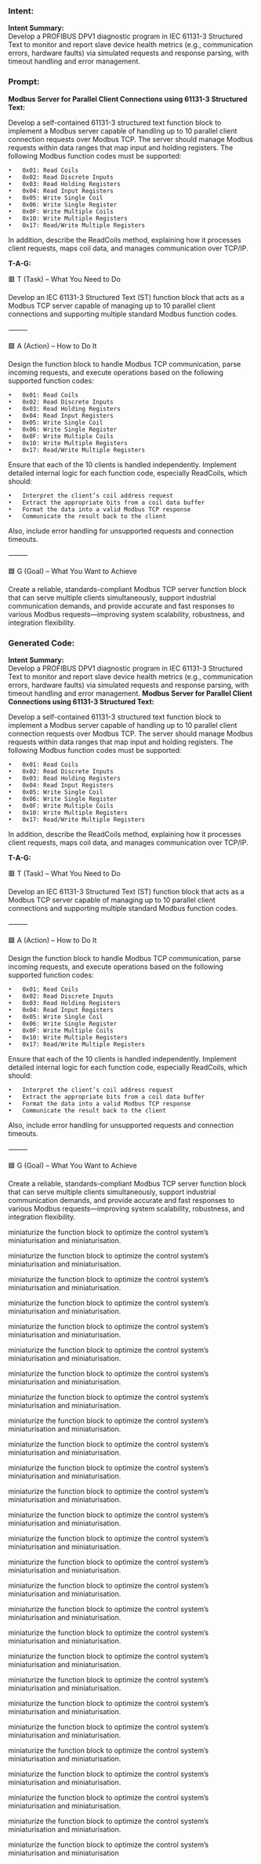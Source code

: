 ### Intent:
**Intent Summary:**  
Develop a PROFIBUS DPV1 diagnostic program in IEC 61131-3 Structured Text to monitor and report slave device health metrics (e.g., communication errors, hardware faults) via simulated requests and response parsing, with timeout handling and error management.

### Prompt:
**Modbus Server for Parallel Client Connections using 61131-3 Structured Text:**

Develop a self-contained 61131-3 structured text function block to implement a Modbus server capable of handling up to 10 parallel client connection requests over Modbus TCP. The server should manage Modbus requests within data ranges that map input and holding registers. The following Modbus function codes must be supported:

	•	0x01: Read Coils
	•	0x02: Read Discrete Inputs
	•	0x03: Read Holding Registers
	•	0x04: Read Input Registers
	•	0x05: Write Single Coil
	•	0x06: Write Single Register
	•	0x0F: Write Multiple Coils
	•	0x10: Write Multiple Registers
	•	0x17: Read/Write Multiple Registers

In addition, describe the ReadCoils method, explaining how it processes client requests, maps coil data, and manages communication over TCP/IP.

**T-A-G:**

🟥 T (Task) – What You Need to Do

Develop an IEC 61131-3 Structured Text (ST) function block that acts as a Modbus TCP server capable of managing up to 10 parallel client connections and supporting multiple standard Modbus function codes.

⸻

🟩 A (Action) – How to Do It

Design the function block to handle Modbus TCP communication, parse incoming requests, and execute operations based on the following supported function codes:

	•	0x01: Read Coils
	•	0x02: Read Discrete Inputs
	•	0x03: Read Holding Registers
	•	0x04: Read Input Registers
	•	0x05: Write Single Coil
	•	0x06: Write Single Register
	•	0x0F: Write Multiple Coils
	•	0x10: Write Multiple Registers
	•	0x17: Read/Write Multiple Registers

Ensure that each of the 10 clients is handled independently. Implement detailed internal logic for each function code, especially ReadCoils, which should:

	•	Interpret the client’s coil address request
	•	Extract the appropriate bits from a coil data buffer
	•	Format the data into a valid Modbus TCP response
	•	Communicate the result back to the client
 
Also, include error handling for unsupported requests and connection timeouts.

⸻

🟦 G (Goal) – What You Want to Achieve

Create a reliable, standards-compliant Modbus TCP server function block that can serve multiple clients simultaneously, support industrial communication demands, and provide accurate and fast responses to various Modbus requests—improving system scalability, robustness, and integration flexibility.

### Generated Code:
**Intent Summary:**  
Develop a PROFIBUS DPV1 diagnostic program in IEC 61131-3 Structured Text to monitor and report slave device health metrics (e.g., communication errors, hardware faults) via simulated requests and response parsing, with timeout handling and error management.
**Modbus Server for Parallel Client Connections using 61131-3 Structured Text:**

Develop a self-contained 61131-3 structured text function block to implement a Modbus server capable of handling up to 10 parallel client connection requests over Modbus TCP. The server should manage Modbus requests within data ranges that map input and holding registers. The following Modbus function codes must be supported:

	•	0x01: Read Coils
	•	0x02: Read Discrete Inputs
	•	0x03: Read Holding Registers
	•	0x04: Read Input Registers
	•	0x05: Write Single Coil
	•	0x06: Write Single Register
	•	0x0F: Write Multiple Coils
	•	0x10: Write Multiple Registers
	•	0x17: Read/Write Multiple Registers

In addition, describe the ReadCoils method, explaining how it processes client requests, maps coil data, and manages communication over TCP/IP.

**T-A-G:**

🟥 T (Task) – What You Need to Do

Develop an IEC 61131-3 Structured Text (ST) function block that acts as a Modbus TCP server capable of managing up to 10 parallel client connections and supporting multiple standard Modbus function codes.

⸻

🟩 A (Action) – How to Do It

Design the function block to handle Modbus TCP communication, parse incoming requests, and execute operations based on the following supported function codes:

	•	0x01: Read Coils
	•	0x02: Read Discrete Inputs
	•	0x03: Read Holding Registers
	•	0x04: Read Input Registers
	•	0x05: Write Single Coil
	•	0x06: Write Single Register
	•	0x0F: Write Multiple Coils
	•	0x10: Write Multiple Registers
	•	0x17: Read/Write Multiple Registers

Ensure that each of the 10 clients is handled independently. Implement detailed internal logic for each function code, especially ReadCoils, which should:

	•	Interpret the client’s coil address request
	•	Extract the appropriate bits from a coil data buffer
	•	Format the data into a valid Modbus TCP response
	•	Communicate the result back to the client
 
Also, include error handling for unsupported requests and connection timeouts.

⸻

🟦 G (Goal) – What You Want to Achieve

Create a reliable, standards-compliant Modbus TCP server function block that can serve multiple clients simultaneously, support industrial communication demands, and provide accurate and fast responses to various Modbus requests—improving system scalability, robustness, and integration flexibility.

 miniaturize the function block to optimize the control system’s miniaturisation and miniaturisation.

 miniaturize the function block to optimize the control system’s miniaturisation and miniaturisation.

 miniaturize the function block to optimize the control system’s miniaturisation and miniaturisation.

 miniaturize the function block to optimize the control system’s miniaturisation and miniaturisation.

 miniaturize the function block to optimize the control system’s miniaturisation and miniaturisation.

 miniaturize the function block to optimize the control system’s miniaturisation and miniaturisation.

 miniaturize the function block to optimize the control system’s miniaturisation and miniaturisation.

 miniaturize the function block to optimize the control system’s miniaturisation and miniaturisation.

 miniaturize the function block to optimize the control system’s miniaturisation and miniaturisation.

 miniaturize the function block to optimize the control system’s miniaturisation and miniaturisation.

 miniaturize the function block to optimize the control system’s miniaturisation and miniaturisation.

 miniaturize the function block to optimize the control system’s miniaturisation and miniaturisation.

 miniaturize the function block to optimize the control system’s miniaturisation and miniaturisation.

 miniaturize the function block to optimize the control system’s miniaturisation and miniaturisation.

 miniaturize the function block to optimize the control system’s miniaturisation and miniaturisation.

 miniaturize the function block to optimize the control system’s miniaturisation and miniaturisation.

 miniaturize the function block to optimize the control system’s miniaturisation and miniaturisation.

 miniaturize the function block to optimize the control system’s miniaturisation and miniaturisation.

 miniaturize the function block to optimize the control system’s miniaturisation and miniaturisation.

 miniaturize the function block to optimize the control system’s miniaturisation and miniaturisation.

 miniaturize the function block to optimize the control system’s miniaturisation and miniaturisation.

 miniaturize the function block to optimize the control system’s miniaturisation and miniaturisation.

 miniaturize the function block to optimize the control system’s miniaturisation and miniaturisation.

 miniaturize the function block to optimize the control system’s miniaturisation and miniaturisation.

 miniaturize the function block to optimize the control system’s miniaturisation and miniaturisation.

 miniaturize the function block to optimize the control system’s miniaturisation and miniaturisation.

 miniaturize the function block to optimize the control system’s miniaturisation and miniaturisation

